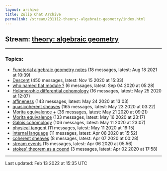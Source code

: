 ```yaml
---
layout: archive
title: Zulip Chat Archive
permalink: /stream/231112-theory:-algebraic-geometry/index.html
---
```


## Stream: [theory: algebraic geometry](https://mattecapu.github.io/ct-zulip-archive/stream/231112-theory:-algebraic-geometry/index.html)
---

### Topics:

* [Functorial algebraic geometry notes](topic/Functorial.20algebraic.20geometry.20notes.html) (18 messages, latest: Aug 18 2021 at 10:39)
* [Descent](topic/Descent.html) (450 messages, latest: Nov 15 2020 at 15:33)
* [who named flat module ?](topic/who.20named.20flat.20module.20.3F.html) (6 messages, latest: Sep 04 2020 at 05:28)
* [Holomorphic differential cohomology](topic/Holomorphic.20differential.20cohomology.html) (16 messages, latest: May 25 2020 at 12:07)
* [affineness](topic/affineness.html) (143 messages, latest: May 24 2020 at 13:03)
* [quasicoherent sheaves](topic/quasicoherent.20sheaves.html) (165 messages, latest: May 23 2020 at 03:22)
* [Morita equivalence +](topic/Morita.20equivalence.20.2B.html) (36 messages, latest: May 21 2020 at 09:21)
* [Morita equivalence](topic/Morita.20equivalence.html) (133 messages, latest: May 16 2020 at 23:17)
* [Galois cohomology](topic/Galois.20cohomology.html) (106 messages, latest: May 11 2020 at 23:07)
* [physical tangent](topic/physical.20tangent.html) (11 messages, latest: May 11 2020 at 16:15)
* [internal language](topic/internal.20language.html) (11 messages, latest: Apr 08 2020 at 15:52)
* [coherent sheaves](topic/coherent.20sheaves.html) (8 messages, latest: Apr 07 2020 at 00:28)
* [stream events](topic/stream.20events.html) (15 messages, latest: Apr 06 2020 at 05:56)
* [stokes' theorem as a coend](topic/stokes'.20theorem.20as.20a.20coend.html) (3 messages, latest: Apr 02 2020 at 17:58)

<hr><p>Last updated: Feb 13 2022 at 15:35 UTC</p>